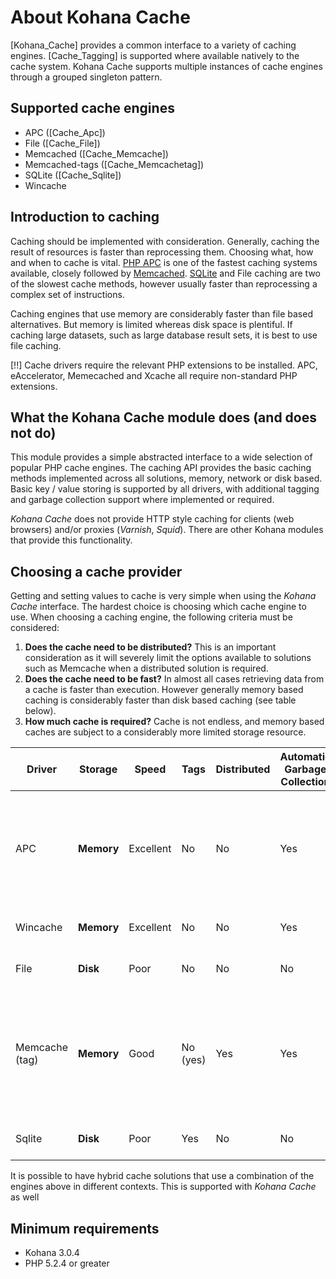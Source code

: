 # About Kohana Cache

[Kohana_Cache] provides a common interface to a variety of caching engines. [Cache_Tagging] is
supported where available natively to the cache system. Kohana Cache supports multiple
instances of cache engines through a grouped singleton pattern.

## Supported cache engines

 *  APC ([Cache_Apc])
 *  File ([Cache_File])
 *  Memcached ([Cache_Memcache])
 *  Memcached-tags ([Cache_Memcachetag])
 *  SQLite ([Cache_Sqlite])
 *  Wincache

## Introduction to caching

Caching should be implemented with consideration. Generally, caching the result of resources
is faster than reprocessing them. Choosing what, how and when to cache is vital. [PHP APC](http://php.net/manual/en/book.apc.php) is one of the fastest caching systems available, closely followed by [Memcached](http://memcached.org/). [SQLite](http://www.sqlite.org/) and File caching are two of the slowest cache methods, however usually faster than reprocessing
a complex set of instructions.

Caching engines that use memory are considerably faster than file based alternatives. But
memory is limited whereas disk space is plentiful. If caching large datasets, such as large database result sets, it is best to use file caching.

 [!!] Cache drivers require the relevant PHP extensions to be installed. APC, eAccelerator, Memecached and Xcache all require non-standard PHP extensions.

## What the Kohana Cache module does (and does not do)

This module provides a simple abstracted interface to a wide selection of popular PHP cache engines. The caching API provides the basic caching methods implemented across all solutions, memory, network or disk based. Basic key / value storing is supported by all drivers, with additional tagging and garbage collection support where implemented or required.

_Kohana Cache_ does not provide HTTP style caching for clients (web browsers) and/or proxies (_Varnish_, _Squid_). There are other Kohana modules that provide this functionality.

## Choosing a cache provider

Getting and setting values to cache is very simple when using the _Kohana Cache_ interface. The hardest choice is choosing which cache engine to use. When choosing a caching engine, the following criteria must be considered:

 1. __Does the cache need to be distributed?__
    This is an important consideration as it will severely limit the options available to solutions such as Memcache when a distributed solution is required.
 2. __Does the cache need to be fast?__
    In almost all cases retrieving data from a cache is faster than execution. However generally memory based caching is considerably faster than disk based caching (see table below).
 3. __How much cache is required?__
    Cache is not endless, and memory based caches are subject to a considerably more limited storage resource.

Driver           | Storage      | Speed     | Tags     | Distributed | Automatic Garbage Collection | Notes
---------------- | ------------ | --------- | -------- | ----------- | ---------------------------- | -----------------------
APC              | __Memory__   | Excellent | No       | No          | Yes | Widely available PHP opcode caching solution, improves php execution performance
Wincache         | __Memory__   | Excellent | No       | No          | Yes | Windows variant of APC
File             | __Disk__     | Poor      | No       | No          | No  | Marginally faster than execution
Memcache (tag)   | __Memory__   | Good      | No (yes) | Yes         | Yes | Generally fast distributed solution, but has a speed hit due to variable network latency and serialization
Sqlite           | __Disk__     | Poor      | Yes      | No          | No  | Marginally faster than execution

It is possible to have hybrid cache solutions that use a combination of the engines above in different contexts. This is supported with _Kohana Cache_ as well

## Minimum requirements

 *  Kohana 3.0.4
 *  PHP 5.2.4 or greater